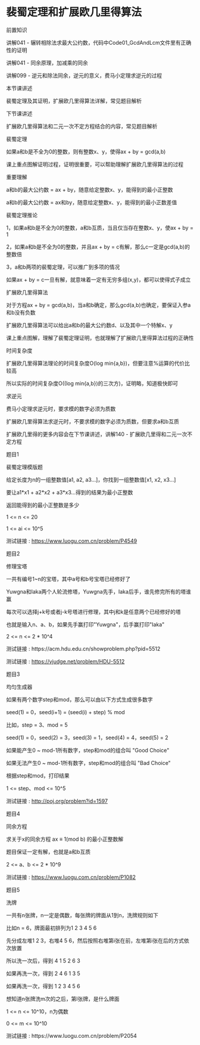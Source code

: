 # 裴蜀定理和扩展欧几里得算法

前置知识

讲解041 \- 辗转相除法求最大公约数，代码中Code01\_GcdAndLcm文件里有正确性的证明

讲解041 \- 同余原理，加减乘的同余

讲解099 \- 逆元和除法同余，逆元的意义，费马小定理求逆元的过程

本节课讲述

裴蜀定理及其证明，扩展欧几里得算法详解，常见题目解析

下节课讲述

扩展欧几里得算法和二元一次不定方程结合的内容，常见题目解析

裴蜀定理

如果a和b是不全为0的整数，则有整数x、y，使得ax \+ by = gcd\(a\,b\)

课上重点图解证明过程，证明很重要，可以帮助理解扩展欧几里得算法的过程

重要理解

a和b的最大公约数 = ax \+ by，随意给定整数x、y，能得到的最小正整数

a和b的最大公约数 = ax和by，随意给定整数x、y，能得到的最小正数差值

裴蜀定理推论

1，如果a和b是不全为0的整数，a和b互质，当且仅当存在整数x、y，使ax \+ by = 1

2，如果a和b是不全为0的整数，并且ax \+ by = c有解，那么c一定是gcd\(a\,b\)的整数倍

3，a和b两项的裴蜀定理，可以推广到多项的情况

如果ax \+ by = c一旦有解，就意味着一定有无穷多组\(x\,y\)，都可以使得式子成立

扩展欧几里得算法

对于方程ax \+ by = gcd\(a\,b\)，当a和b确定，那么gcd\(a\,b\)也确定，要保证入参a和b没有负数

扩展欧几里得算法可以给出a和b的最大公约数d、以及其中一个特解x、y

课上重点图解，理解了裴蜀定理证明，也就理解了扩展欧几里得算法过程的正确性

时间复杂度

扩展欧几里得算法理论的时间复杂度O\(log min\{a\,b\}\)，但要注意%运算的代价比较高

所以实际的时间复杂度O\(\(log min\{a\,b\}\)的三次方\)，证明略，知道极快即可

求逆元

费马小定理求逆元时，要求模的数字必须为质数

扩展欧几里得算法求逆元时，不要求模的数字必须为质数，但要求a和b互质

扩展欧几里得的更多内容会在下节课讲述，讲解140 \- 扩展欧几里得和二元一次不定方程

题目1

裴蜀定理模版题

给定长度为n的一组整数值\[a1\, a2\, a3\.\.\.\]，你找到一组整数值\[x1\, x2\, x3\.\.\.\]

要让a1\*x1 \+ a2\*x2 \+ a3\*x3\.\.\.得到的结果为最小正整数

返回能得到的最小正整数是多少

1 <= n <= 20

1 <= ai <= 10^5

测试链接 : [https://www\.luogu\.com\.cn/problem/P4549](https://www.luogu.com.cn/problem/P4549)

题目2

修理宝塔

一共有编号1~n的宝塔，其中a号和b号宝塔已经修好了

Yuwgna和Iaka两个人轮流修塔，Yuwgna先手，Iaka后手，谁先修完所有的塔谁赢

每次可以选择j\+k号或者j\-k号塔进行修理，其中j和k是任意两个已经修好的塔

也就是输入n、a、b，如果先手赢打印"Yuwgna"，后手赢打印"Iaka"

2 <= n <= 2 \* 10^4

测试链接 : https://acm\.hdu\.edu\.cn/showproblem\.php?pid=5512

测试链接 : [https://vjudge\.net/problem/HDU\-5512](https://vjudge.net/problem/HDU-5512)

题目3

均匀生成器

如果有两个数字step和mod，那么可以由以下方式生成很多数字

seed\(1\) = 0，seed\(i\+1\) = \(seed\(i\) \+ step\) % mod

比如，step = 3、mod = 5

seed\(1\) = 0，seed\(2\) = 3，seed\(3\) = 1，seed\(4\) = 4，seed\(5\) = 2

如果能产生0 ~ mod\-1所有数字，step和mod的组合叫  "Good Choice"

如果无法产生0 ~ mod\-1所有数字，step和mod的组合叫 "Bad Choice"

根据step和mod，打印结果

1 <= step、mod <= 10^5

测试链接 : [http://poj\.org/problem?id=1597](http://poj.org/problem?id=1597)

题目4

同余方程

求关于x的同余方程 ax ≡ 1\(mod b\) 的最小正整数解

题目保证一定有解，也就是a和b互质

2 <= a、b <= 2 \* 10^9

测试链接 : [https://www\.luogu\.com\.cn/problem/P1082](https://www.luogu.com.cn/problem/P1082)

题目5

洗牌

一共有n张牌，n一定是偶数，每张牌的牌面从1到n，洗牌规则如下

比如n = 6，牌面最初排列为1 2 3 4 5 6

先分成左堆1 2 3，右堆4 5 6，然后按照右堆第i张在前，左堆第i张在后的方式依次放置

所以洗一次后，得到 4 1 5 2 6 3

如果再洗一次，得到 2 4 6 1 3 5

如果再洗一次，得到 1 2 3 4 5 6

想知道n张牌洗m次的之后，第l张牌，是什么牌面

1 <= n <= 10^10，n为偶数

0 <= m <= 10^10

测试链接 : https://www\.luogu\.com\.cn/problem/P2054

